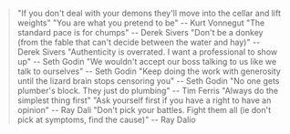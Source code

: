 > "If you don't deal with your demons they'll move into the cellar and lift weights"
> "You are what you pretend to be" -- Kurt Vonnegut
> "The standard pace is for chumps" -- Derek Sivers
> "Don't be a donkey (from the fable that can't decide between the water and hay)" -- Derek Sivers
> "Authenticity is overrated. I want a professional to show up" -- Seth Godin
> "We wouldn't accept our boss talking to us like we talk to ourselves" -- Seth Godin
> "Keep doing the work with generosity until the lizard brain stops censoring you" -- Seth Godin
> "No one gets plumber's block. They just do plumbing" -- Tim Ferris
> "Always do the simplest thing first"
> "Ask yourself first if you have a right to have an opinion" -- Ray Dali
> "Don't pick your battles. Fight them all (ie don't pick at symptoms, find the cause)" -- Ray Dalio
